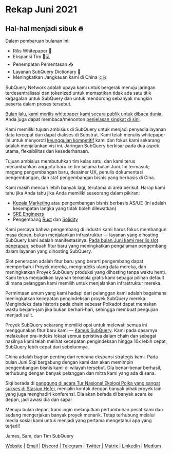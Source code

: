 # Rekap Juni 2021

## Hal-hal menjadi sibuk 🔥

Dalam pembaruan bulanan ini:

- Rilis Whitepaper 🎊
- Ekspansi Tim 👩💻
- Penempatan Pementasan 📥
- Layanan SubQuery Dictionary 📖
- Meningkatkan Jangkauan kami di China 🇨🇳

SubQuery Network adalah upaya kami untuk bergerak menuju jaringan terdesentralisasi dan tokenized untuk memastikan tidak ada satu titik kegagalan untuk SubQuery dan untuk mendorong sebanyak mungkin peserta dalam proses tersebut.

[Bulan lalu, kami merilis whitepaper kami secara publik untuk dibaca dunia.](https://static.subquery.network/whitepaper.pdf) Anda juga dapat membaca/menonton [penjelasan singkat di sini](../blogs/20210616-SubQuery-Network-In-Summary.md).

Kami memiliki tujuan ambisius di SubQuery untuk menjadi penyedia layanan data tercepat dan dapat diakses di Substrat. Kami telah menulis whitepaper ini untuk menyoroti [keunggulan kompetitif](../blogs/20210616-SubQuery-Network-Our-Goals-and-Competitive-Advantages.md) kami dan fokus kami sekarang adalah menjalankan visi ini. Jaringan SubQuery berkisar pada dua aspek utama, fleksibilitas dan kesederhanaan.

Tujuan ambisius membutuhkan tim kelas satu, dan kami terus menambahkan anggota baru ke tim selama bulan Juni. Ini termasuk; magang pengembangan baru, desainer UX, penulis dokumentasi pengembangan, dan staf pengembangan bisnis yang berbasis di Cina.

Kami masih mencari lebih banyak lagi, terutama di area berikut. Harap kami tahu jika Anda tahu jika Anda memiliki seseorang dalam pikiran:

- [Kepala Marketing](https://angel.co/company/subquery/jobs/1494376-head-of-marketing) atau pengembangan bisnis berbasis AS/UE (ini adalah kesempatan langka yang tidak boleh dilewatkan)
- [SRE Engineers](https://angel.co/company/subquery/jobs/1497942-site-reliability-engineer)
- Pengembang [Rust](https://angel.co/company/subquery/jobs/1494414-rust-developer) dan [Solidity](https://angel.co/company/subquery/jobs/1494435-solidity-developer)

Kami percaya bahwa pengembang di industri kami harus fokus membangun masa depan, bukan menjalankan infrastruktur — layanan yang dihosting SubQuery kami adalah manifestasinya. [Pada bulan Juni kami merilis slot penerapan](../blogs/20210604-Deployment-Slots-are-here-for-SubQuery-Projects.md), sebuah fitur baru yang meningkatkan pengalaman pengembang dalam layanan yang dihosting SubQuery.

Slot penerapan adalah fitur baru yang berarti pengembang dapat memperbarui Proyek mereka, mengindeks ulang data mereka, dan meningkatkan Proyek SubQuery produksi yang dihosting tanpa waktu henti. Kami terus menjadikan layanan terkelola gratis kami sebagai pilihan default di mana pelanggan kami memilih untuk menjalankan infrastruktur mereka.

Permintaan umum yang kami hadapi dari pelanggan kami adalah bagaimana meningkatkan kecepatan pengindeksan proyek SubQuery mereka. Mengindeks data historis pada chain sebesar Polkadot dapat memakan waktu berjam-jam jika bukan berhari-hari, sehingga membuat pengujian menjadi sulit.

Proyek SubQuery sekarang memiliki opsi untuk melewati semua ini menggunakan fitur baru kami — [Kamus SubQuery](../blogs/20210630-SubQuery-Just-Got-a-lot-Faster-with-the-Dictionary.md). Kami pada dasarnya melakukan pra-indeks lokasi semua peristiwa dalam chain dan sebagai hasilnya kami telah melihat kecepatan pengindeksan hingga 10x lebih cepat, SubQuery lebih cepat dari sebelumnya.

China adalah bagian penting dari rencana ekspansi strategis kami. Pada bulan Juni Siqi bergabung dengan kami dan akan memimpin pengembangan bisnis kami di wilayah tersebut. Dia benar-benar berhasil, terhubung dengan banyak pelanggan dan mitra kami yang ada di sana.

Siqi berada di [panggung di acara Tur Nasional Ekologi Polka yang sangat sukses di Stasiun Hefei](https://twitter.com/SubQueryNetwork/status/1409696588465721348), menjalin kontak dengan banyak pihak proyek lain yang juga menghadiri konferensi. Dia akan berada di banyak acara ke depan, jadi awasi dia dan sapa!

Menuju bulan depan, kami ingin melanjutkan pertumbuhan pesat kami dan sedang mengerjakan banyak proyek menarik. Tetap terhubung melalui media sosial kami untuk menjadi yang pertama mengetahui apa yang terjadi!

James, Sam, dan Tim SubQuery

[Website](https://subquery.network/) | [Email](mailto:hello@subquery.network) | [Discord](https://discord.com/invite/78zg8aBSMG) | [Telegram](https://t.me/subquerynetwork) | [Twitter](https://twitter.com/subquerynetwork) | [Matrix](https://matrix.to/#/#subquery:matrix.org) | [LinkedIn](https://www.linkedin.com/company/subquery) | [Medium](https://subquery.medium.com/)
